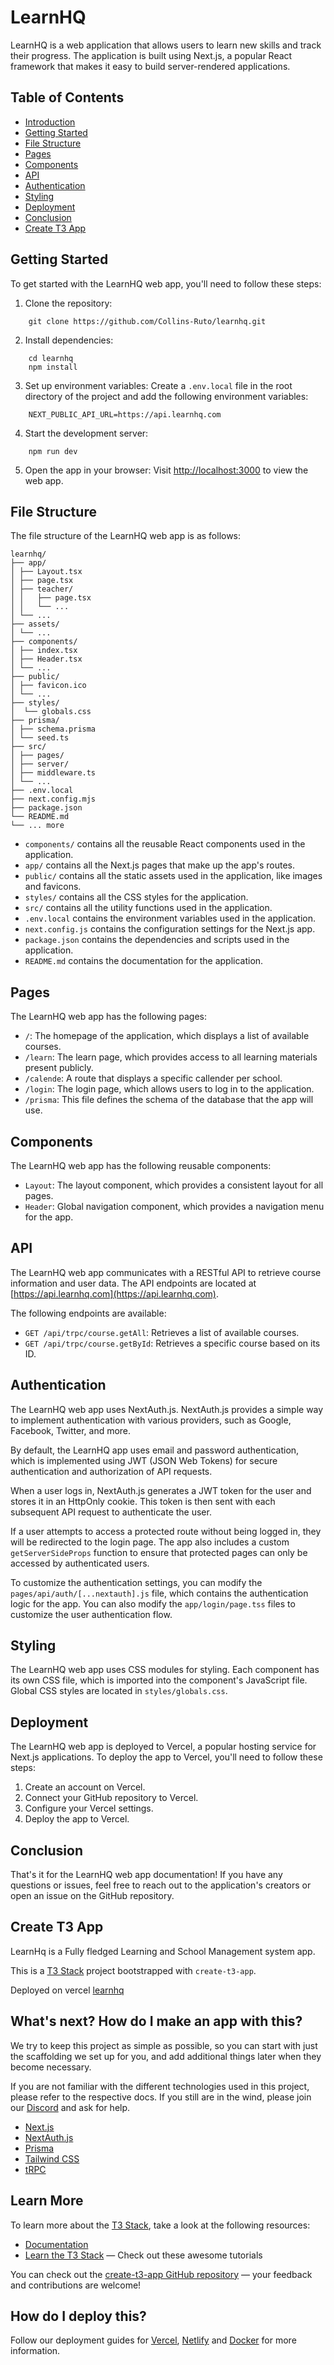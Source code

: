 # LearnHQ

LearnHQ is a web application that allows users to learn new skills and track their progress. The application is built using Next.js, a popular React framework that makes it easy to build server-rendered applications.

## Table of Contents

- [Introduction](#introduction)
- [Getting Started](#getting-started)
- [File Structure](#file-structure)
- [Pages](#pages)
- [Components](#components)
- [API](#api)
- [Authentication](#authentication)
- [Styling](#styling)
- [Deployment](#deployment)
- [Conclusion](#conclusion)
- [Create T3 App](#create-t3-app)

## Getting Started

To get started with the LearnHQ web app, you'll need to follow these steps:

1. Clone the repository:

```
    git clone https://github.com/Collins-Ruto/learnhq.git
```

2. Install dependencies:

```
    cd learnhq
    npm install
```

3. Set up environment variables:
   Create a `.env.local` file in the root directory of the project and add the following environment variables:

```
    NEXT_PUBLIC_API_URL=https://api.learnhq.com
```

4. Start the development server:

```
    npm run dev
```

5. Open the app in your browser:
   Visit [http://localhost:3000](http://localhost:3000) to view the web app.

## File Structure

The file structure of the LearnHQ web app is as follows:

```
learnhq/
├── app/
│ ├── Layout.tsx
│ ├── page.tsx
│ ├── teacher/
│ │   ├── page.tsx
│ │   └── ...
│ └── ...
├── assets/
│ └── ...
├── components/
│ ├── index.tsx
│ ├── Header.tsx
│ └── ...
├── public/
│ ├── favicon.ico
│ └── ...
├── styles/
│  └── globals.css
├── prisma/
│ ├── schema.prisma
│ └── seed.ts
├── src/
│ ├── pages/
│ ├── server/
│ ├── middleware.ts
│ └── ...
├── .env.local
├── next.config.mjs
├── package.json
└── README.md
└── ... more
```

- `components/` contains all the reusable React components used in the application.
- `app/` contains all the Next.js pages that make up the app's routes.
- `public/` contains all the static assets used in the application, like images and favicons.
- `styles/` contains all the CSS styles for the application.
- `src/` contains all the utility functions used in the application.
- `.env.local` contains the environment variables used in the application.
- `next.config.js` contains the configuration settings for the Next.js app.
- `package.json` contains the dependencies and scripts used in the application.
- `README.md` contains the documentation for the application.

## Pages

The LearnHQ web app has the following pages:

- `/`: The homepage of the application, which displays a list of available courses.
- `/learn`: The learn page, which provides access to all learning materials present publicly.
- `/calende`: A route that displays a specific callender per school.
- `/login`: The login page, which allows users to log in to the application.
- `/prisma`: This file defines the schema of the database that the app will use.

## Components

The LearnHQ web app has the following reusable components:

- `Layout`: The layout component, which provides a consistent layout for all pages.
- `Header`: Global navigation component, which provides a navigation menu for the app.

## API

The LearnHQ web app communicates with a RESTful API to retrieve course information and user data. The API endpoints are located at [https://api.learnhq.com](https://api.learnhq.com).

The following endpoints are available:

- `GET /api/trpc/course.getAll`: Retrieves a list of available courses.
- `GET /api/trpc/course.getById`: Retrieves a specific course based on its ID.

## Authentication

The LearnHQ web app uses NextAuth.js. NextAuth.js provides a simple way to implement authentication with various providers, such as Google, Facebook, Twitter, and more.

By default, the LearnHQ app uses email and password authentication, which is implemented using JWT (JSON Web Tokens) for secure authentication and authorization of API requests.

When a user logs in, NextAuth.js generates a JWT token for the user and stores it in an HttpOnly cookie. This token is then sent with each subsequent API request to authenticate the user.

If a user attempts to access a protected route without being logged in, they will be redirected to the login page. The app also includes a custom `getServerSideProps` function to ensure that protected pages can only be accessed by authenticated users.

To customize the authentication settings, you can modify the `pages/api/auth/[...nextauth].js` file, which contains the authentication logic for the app. You can also modify the `app/login/page.tss` files to customize the user authentication flow.

## Styling

The LearnHQ web app uses CSS modules for styling. Each component has its own CSS file, which is imported into the component's JavaScript file. Global CSS styles are located in `styles/globals.css`.

## Deployment

The LearnHQ web app is deployed to Vercel, a popular hosting service for Next.js applications. To deploy the app to Vercel, you'll need to follow these steps:

1. Create an account on Vercel.
2. Connect your GitHub repository to Vercel.
3. Configure your Vercel settings.
4. Deploy the app to Vercel.

## Conclusion

That's it for the LearnHQ web app documentation! If you have any questions or issues, feel free to reach out to the application's creators or open an issue on the GitHub repository.

## Create T3 App

LearnHq is a Fully fledged Learning and School Management system app.

This is a [T3 Stack](https://create.t3.gg/) project bootstrapped with `create-t3-app`.

Deployed on vercel [learnhq](learnhq.vercel.app)

## What's next? How do I make an app with this?

We try to keep this project as simple as possible, so you can start with just the scaffolding we set up for you, and add additional things later when they become necessary.

If you are not familiar with the different technologies used in this project, please refer to the respective docs. If you still are in the wind, please join our [Discord](https://t3.gg/discord) and ask for help.

- [Next.js](https://nextjs.org)
- [NextAuth.js](https://next-auth.js.org)
- [Prisma](https://prisma.io)
- [Tailwind CSS](https://tailwindcss.com)
- [tRPC](https://trpc.io)

## Learn More

To learn more about the [T3 Stack](https://create.t3.gg/), take a look at the following resources:

- [Documentation](https://create.t3.gg/)
- [Learn the T3 Stack](https://create.t3.gg/en/faq#what-learning-resources-are-currently-available) — Check out these awesome tutorials

You can check out the [create-t3-app GitHub repository](https://github.com/t3-oss/create-t3-app) — your feedback and contributions are welcome!

## How do I deploy this?

Follow our deployment guides for [Vercel](https://create.t3.gg/en/deployment/vercel), [Netlify](https://create.t3.gg/en/deployment/netlify) and [Docker](https://create.t3.gg/en/deployment/docker) for more information.
